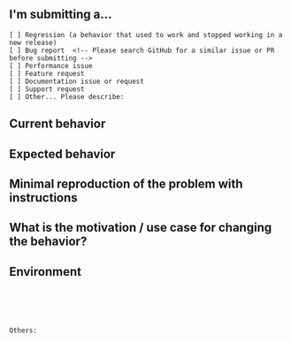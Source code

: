 <!--
PLEASE HELP US PROCESS GITHUB ISSUES FASTER BY PROVIDING THE FOLLOWING INFORMATION.

ISSUES MISSING IMPORTANT INFORMATION MAY BE CLOSED WITHOUT INVESTIGATION.
-->

## I'm submitting a...

<!-- Check one of the following options with "x" -->

```
[ ] Regression (a behavior that used to work and stopped working in a new release)
[ ] Bug report  <!-- Please search GitHub for a similar issue or PR before submitting -->
[ ] Performance issue
[ ] Feature request
[ ] Documentation issue or request
[ ] Support request
[ ] Other... Please describe:
```

## Current behavior

<!-- Describe how the issue manifests. -->

## Expected behavior

<!-- Describe what the desired behavior would be. -->

## Minimal reproduction of the problem with instructions

## What is the motivation / use case for changing the behavior?

<!-- Describe the motivation or the concrete use case. -->

## Environment

<pre><code>

<!-- Please run `nx report` and past the result here -->


Others:
<!-- Anything else relevant?  Operating system version, IDE, framework, ... -->
</code></pre>
